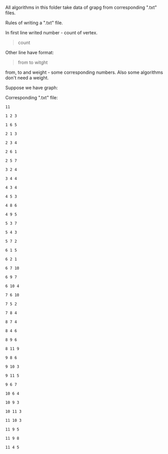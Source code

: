 All algorithms in this folder take data of grapg from corresponding ".txt" files.

Rules of writing a ".txt" file.

In first line writed number - count of vertex.
>count

Other line have format:
>from to witght

from, to and weight - some corresponding numbers.
Also some algorithms don't need a weight.

Suppose we have graph:

Corresponding ".txt" file:

	11

	1 2 3

	1 6 5

	2 1 3

	2 3 4

	2 6 1

	2 5 7

	3 2 4

	3 4 4

	4 3 4

	4 5 3

	4 8 6

	4 9 5

	5 3 7

	5 4 3

	5 7 2

	6 1 5

	6 2 1

	6 7 10

	6 9 7

	6 10 4

	7 6 10

	7 5 2

	7 8 4

	8 7 4

	8 4 6

	8 9 6

	8 11 9

	9 8 6

	9 10 3

	9 11 5

	9 6 7

	10 6 4

	10 9 3

	10 11 3

	11 10 3

	11 9 5

	11 9 8

	11 4 5
